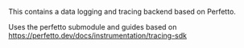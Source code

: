 This contains a data logging and tracing backend based on Perfetto.

Uses the perfetto submodule and guides based on
https://perfetto.dev/docs/instrumentation/tracing-sdk
